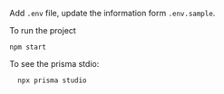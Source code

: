 Add `.env` file, update the information form `.env.sample`.

To run the project
```
npm start
```

To see the prisma stdio:
```
  npx prisma studio
```
